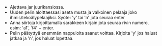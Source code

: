 * Ajettava jar juurikansiossa.
* Uuden pelin aloittaessasi aseta musta ja valkoinen pelaaja joko ihmis/tekoälypelaajiksi. Syöte: 'y' tai 'n' jota seuraa enter
* Anna siirtoja kirjoittamalla sarakkeen kirjain jota seuraa rivin numero, esim: 'a1', 'f4' + enter.
* Pelin päätyttyä enemmän nappuloita saanut voittaa. Kirjoita 'y' jos haluat jatkaa ja 'n', jos haluat lopettaa.
